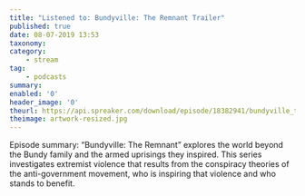 ```yaml
---
title: "Listened to: Bundyville: The Remnant Trailer"
published: true
date: 08-07-2019 13:53
taxonomy:
category:
	- stream
tag:
	- podcasts
summary:
enabled: '0'
header_image: '0'
theurl: https://api.spreaker.com/download/episode/18382941/bundyville_the_remnant_trailer.mp3
theimage: artwork-resized.jpg
--- 
```

Episode summary: “Bundyville: The Remnant” explores the world beyond the Bundy family and the armed uprisings they inspired. This series investigates extremist violence that results from the conspiracy theories of the anti-government movement, who is inspiring that violence and who stands to benefit.
